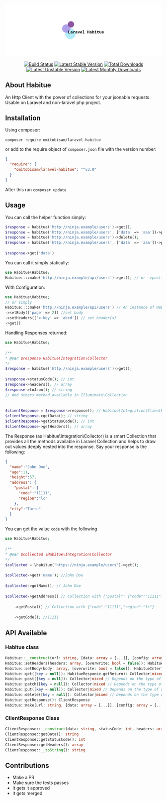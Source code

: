 <p align="center">
<img src="https://github.com/omitobi/assets/blob/master/laravel-habitue-assets/twitter_header_photo_2.png">
</p>

<p align="center">
<a href="https://omitobi.github.io/laravel-habitue/"> <img src="https://github.com/omitobi/laravel-habitue/actions/workflows/php.yml/badge.svg" alt="Build Status"/></a>
<a href="https://packagist.org/packages/omitobisam/laravel-habitue"> <img src="https://poser.pugx.org/omitobisam/laravel-habitue/version" alt="Latest Stable Version"/></a>
<a href="https://packagist.org/packages/omitobisam/laravel-habitue"> <img src="https://poser.pugx.org/omitobisam/laravel-habitue/downloads" alt="Total Downloads"/></a>
<a href="https://packagist.org/packages/omitobisam/laravel-habitue"> <img src="https://poser.pugx.org/omitobisam/laravel-habitue/v/unstable" alt="Latest Unstable Version"/></a>
<a href="https://packagist.org/packages/omitobisam/laravel-habitue"> <img src="https://poser.pugx.org/omitobisam/laravel-habitue/d/monthly" alt="Latest Monthly Downloads"/></a>
</p>

## About Habitue
An Http Client with the power of collections for your jsonable requests. Usable on Laravel and non-laravel php project.

## Installation

Using composer:

`composer require omitobisam/laravel-habitue`

or add to the require object of `composer.json` file with the version number:

```json
{
  "require": {
    "omitobisam/laravel-habitue": "^v3.0" 
  }
}
```

After this run `composer update`

## Usage

You can call the helper function simply:

```php
$response = habitue('http://ninja.example/users')->get();
$response = habitue('http://ninja.example/users', ['data' => 'aaa'])->post();
$response = habitue('http://ninja.example/users')->delete();
$response = habitue('http://ninja.example/users', ['data' => 'aaa'])->patch();

$response->get('data')
```

You can call it simply statically:

```php
use Habitue\Habitue;
Habitue::::make('http://ninja.example/api/users')->get(); // or ->post() 

```

With Configuration:

```php
use Habitue\Habitue;
// or simply
Habitue::::make('http://ninja.example/api/users') // An instance of Habitue
->setBody(['page' => 2]) //set body
->setHeaders(['x-key' => 'abcd']) // set header(s)
->get()
```

Handling Responses returned:

```php
use Habitue\Habitue;

/**
* @var $response Habitue\Integration\Collector
*/
$response = habitue('http://ninja.example/users')->get();

$response->statusCode(); // int
$response->headers(); // array
$response->toJson(); // string
// And others method available in Illuminate\Collection


$clientResponse = $response->response(); // Habitue\Integration\ClientResponse
$clientResponse->getData(); // string
$clientResponse->getStatusCode(); // int
$clientResponse->getHeaders(); // array
```

The Response (as Habitue\Integration\Collector) is a smart Collection that provides all the methods available in Laravel Collection and helps to draw out values deeply nested into the response.
Say your response is the following:

```json
{
  "name":"John Doe",
  "age":11,
  "height":57,
  "address": {
    "postal": {
      "code":"11111",
      "region":"lc"
    },
  "city":"Tartu"
  }
}
```

You can get the value `code`  with the following

```php
use Habitue\Habitue;

/**
* @var $collected \Habitue\Integration\Collector
*/
$collected = \habitue('https://ninja.example/users')->get();

$collected->get('name'); //John Doe

$collected->getName(); // John Doe

$collected->getAddress() // Collection with {"postal": {"code":"11111","region":"lc"}, "city":"Tartu"}

    ->getPostal() // Collection with {"code":"11111","region":"lc"}

    ->getCode(); //11111
```

## API Available

### Habitue class

```php
Habitue::__construct(url: string, [data: array = [...]], [config: array = [...]])
Habitue::setHeaders(headers: array, [overwrite: bool = false]): HabitueInterface
Habitue::setBody(body: array, [overwrite: bool = false]): HabitueInterface
Habitue::get([key = null]): HabitueResponse.getReturn): Collector|mixed // Depends on the type of configuration at config: 'habitue.return'
Habitue::post([key = null]): Collector|mixed // Depends on the type of configuration at config: 'habitue.return'
Habitue::patch([key = null]): Collector|mixed // Depends on the type of configuration at config: 'habitue.return'
Habitue::put([key = null]): Collector|mixed // Depends on the type of configuration at config: 'habitue.return'
Habitue::delete([key = null]): Collector|mixed // Depends on the type of configuration at config: 'habitue.return'
Habitue::getResponse(): ClientResponse
Habitue::make(url: string, [data: array = [...]], [config: array = [...]]): HabitueInterface

```

### ClientResponse Class

```php
ClientResponse::__construct(data: string, statusCode: int, headers: array)
ClientResponse::getData(): string
ClientResponse::getStatusCode(): int
ClientResponse::getHeaders(): array
ClientResponse::__toString(): string
```

## Contributions

- Make a PR
- Make sure the tests passes
- It gets it approved
- It gets merged


